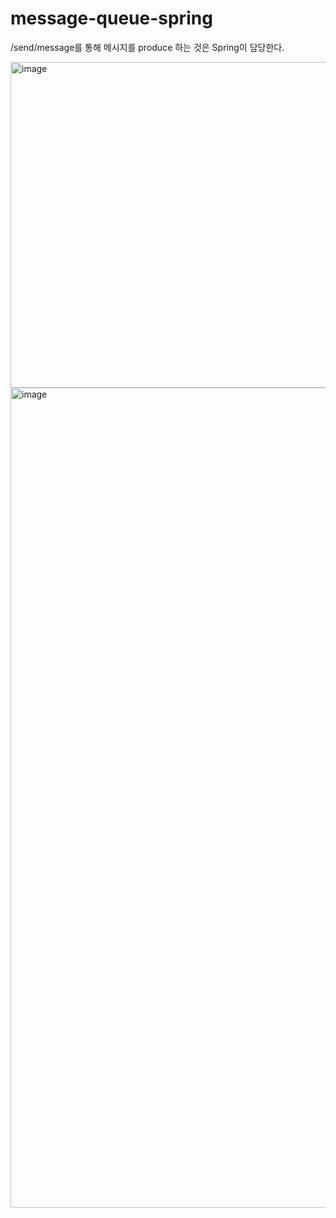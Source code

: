 # message-queue-spring

/send/message를 통해 메시지를 produce 하는 것은 Spring이 담당한다.

<img width="521" alt="image" src="https://github.com/user-attachments/assets/9cf33455-fb3d-4541-bfbd-4c16b17daa7d">


<img width="1312" alt="image" src="https://github.com/user-attachments/assets/ec1d21c8-6bd1-41b6-bf5a-8bdbc77facad">
